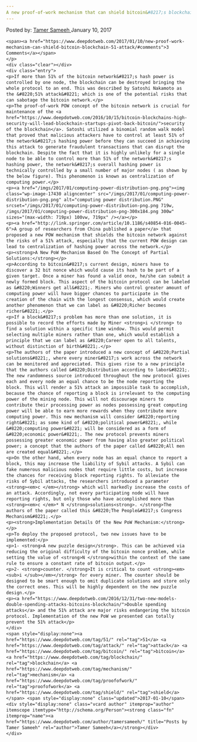 ```yaml
---
A new proof-of-work mechanism that can shield bitcoin&#8217;s blockchain against the 51% attack
---
```

<article class="post-listing post-17426 post type-post status-publish format-standard has-post-thumbnail hentry  tag-4811 tag-attack tag-bitcoin tag-blockchain tag-mechanism tag-proofofwork tag-shield">
    <div class="post-inner">
        <span>Posted by: <a href="https://www.deepdotweb.com/author/tamersameeh/" title="">Tamer Sameeh </a></span>
    <span>January 10, 2017</span>
    
    <span><a href="https://www.deepdotweb.com/2017/01/10/new-proof-work-mechanism-can-shield-bitcoin-blockchain-51-attack/#comments">3 Comments</a></span>
    </p>
    <div class="clear"></div>
    <div class="entry">
    <p>If more than 51% of the bitcoin network&#8217;s hash power is controlled by one node, the blockchain can be destroyed bringing the whole protocol to an end. This was described by Satoshi Nakamoto as the &#8220;51% attack&#8221; which is one of the potential risks that can sabotage the bitcoin network.</p>
    <p>The proof-of-work POW concept of the bitcoin network is crucial for maintenance of the <a href="https://www.deepdotweb.com/2016/10/15/bitcoin-blockchains-high-security-will-lead-blockchain-startups-pivot-back-bitcoin/">security of the blockchain</a>. Satoshi utilized a binomial random walk model that proved that malicious attackers have to control at least 51% of the network&#8217;s hashing power before they can succeed in achieving this attack to generate fraudulent transactions that can disrupt the blockchain. Despite the fact that it is highly unlikely for a single node to be able to control more than 51% of the network&#8217;s hashing power, the network&#8217;s overall hashing power is technically controlled by a small number of major nodes ( as shown by the below figure). This phenomenon is known as centralization of computing power.</p>
    <p><a href="/imgs/2017/01/computing-power-distribution-png.png"><img class="wp-image-17430 aligncenter" src="/imgs/2017/01/computing-power-distribution-png.png" alt="computing power distribution.PNG" srcset="/imgs/2017/01/computing-power-distribution-png.png 719w, /imgs/2017/01/computing-power-distribution-png-300x184.png 300w" sizes="(max-width: 719px) 100vw, 719px" /></a></p>
    <p><a href="http://link.springer.com/article/10.1186/s40854-016-0045-6">A group of researchers from China published a paper</a> that proposed a new POW mechanism that shields the bitcoin network against the risks of a 51% attack, especially that the current POW design can lead to centralization of hashing power across the network.</p>
    <p><strong>A New PoW Mechanism Based On The Concept of Partial Solutions:</strong></p>
    <p>According to bitcoin&#8217;s current design, miners have to discover a 32 bit nonce which would cause its hash to be part of a given target. Once a miner has found a valid once, he/she can submit a newly formed block. This aspect of the bitcoin protocol can be labeled as &#8220;Winners get all&#8221;. Miners who control greater amount of computing power will have bigger chances to participate in the creation of the chain with the longest consensus, which would create another phenomenon that we can label as &#8220;Richer becomes richer&#8221;.</p>
    <p>If a block&#8217;s problem has more than one solution, it is possible to record the efforts made by Miner <strong>i </strong> to find a solution within a specific time window. This would permit selecting multiple miners rather than one, which would establish a principle that we can label as &#8220;Career open to all talents, without distinction of birth&#8221;.</p>
    <p>The authors of the paper introduced a new concept of &#8220;Partial solutions&#8221;, where every miner&#8217;s work across the network can be monitored and appreciated. This gives rise to a new principle that the authors called &#8220;Distribution according to labor&#8221;. The new randomness source introduced throughout the new protocol gives each and every node an equal chance to be the node reporting the block. This will render a 51% attack an impossible task to accomplish, because the chance of reporting a block is irrelevant to the computing power of the mining node. This will not discourage miners to contribute their processing power as nodes possessing great computing power will be able to earn more rewards when they contribute more computing power. This new mechanism will consider &#8220;reporting right&#8221; as some kind of &#8220;political power&#8221;, while &#8220;computing power&#8221; will be considered as a form of &#8220;economic power&#8221;. The new protocol prevents miners possessing greater economic power from having also greater political power; a concept that the authors of the paper called &#8220;All men are created equal&#8221;.</p>
    <p>On the other hand, when every node has an equal chance to report a block, this may increase the liability of Sybil attacks. A Sybil can fake numerous malicious nodes that require little costs, but increase the chances for receiving block reporting rights. To alleviate the risks of Sybil attacks, the researchers introduced a parameter <strong><em>c </em></strong> which will markedly increase the costs of an attack. Accordingly, not every participating node will have reporting rights, but only those who have accomplished more than <strong><em>c </em>* N </strong>solutions<strong>. </strong>The authors of the paper called this &#8220;The People&#8217;s Congress Mechanism&#8221;.</p>
    <p><strong>Implementation Details Of the New PoW Mechanism:</strong></p>
    <p>To deploy the proposed protocol, two new issues have to be implemented:</p>
    <p>1- <strong>A new puzzle design</strong>. This can be achieved via reducing the original difficulty of the bitcoin nonce problem, while setting the value of <strong>N </strong>within the context of the same rule to ensure a constant rate of bitcoin output.</p>
    <p>2- <strong>counter. </strong>It is critical to count <strong><em><sub>i </sub></em></strong> for every miner. The counter should be designed to be smart enough to omit duplicate solutions and store only the correct ones. This will be highly dependent on the new puzzle design.</p>
    <p><a href="https://www.deepdotweb.com/2016/12/31/two-new-models-double-spending-attacks-bitcoins-blockchain/">Double spending attacks</a> and the 51% attack are major risks endangering the bitcoin protocol. Implementation of the new PoW we presented can totally prevent the 51% attack</p>
    </div>
    <span style="display:none"><a href="https://www.deepdotweb.com/tag/51/" rel="tag">51</a> <a href="https://www.deepdotweb.com/tag/attack/" rel="tag">attack</a> <a href="https://www.deepdotweb.com/tag/bitcoin/" rel="tag">bitcoin</a> <a href="https://www.deepdotweb.com/tag/blockchain/" rel="tag">blockchain</a> <a href="https://www.deepdotweb.com/tag/mechanism/" rel="tag">mechanism</a> <a href="https://www.deepdotweb.com/tag/proofofwork/" rel="tag">proofofwork</a> <a href="https://www.deepdotweb.com/tag/shield/" rel="tag">shield</a></span> <span style="display:none" class="updated">2017-01-10</span>
    <div style="display:none" class="vcard author" itemprop="author" itemscope itemtype="http://schema.org/Person"><strong class="fn" itemprop="name"><a href="https://www.deepdotweb.com/author/tamersameeh/" title="Posts by Tamer Sameeh" rel="author">Tamer Sameeh</a></strong></div>
    </div>
</article>

